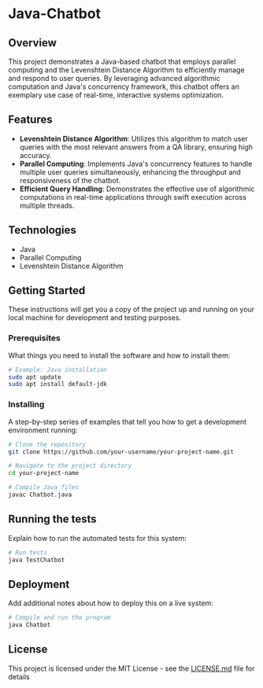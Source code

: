 # Java-Chatbot


## Overview
This project demonstrates a Java-based chatbot that employs parallel computing and the Levenshtein Distance Algorithm to efficiently manage and respond to user queries. By leveraging advanced algorithmic computation and Java's concurrency framework, this chatbot offers an exemplary use case of real-time, interactive systems optimization.

## Features
- **Levenshtein Distance Algorithm**: Utilizes this algorithm to match user queries with the most relevant answers from a QA library, ensuring high accuracy.
- **Parallel Computing**: Implements Java's concurrency features to handle multiple user queries simultaneously, enhancing the throughput and responsiveness of the chatbot.
- **Efficient Query Handling**: Demonstrates the effective use of algorithmic computations in real-time applications through swift execution across multiple threads.

## Technologies
- Java
- Parallel Computing
- Levenshtein Distance Algorithm

## Getting Started
These instructions will get you a copy of the project up and running on your local machine for development and testing purposes.

### Prerequisites
What things you need to install the software and how to install them:
```bash
# Example: Java installation
sudo apt update
sudo apt install default-jdk
```

### Installing
A step-by-step series of examples that tell you how to get a development environment running:

```bash
# Clone the repository
git clone https://github.com/your-username/your-project-name.git

# Navigate to the project directory
cd your-project-name

# Compile Java files
javac Chatbot.java
```

## Running the tests
Explain how to run the automated tests for this system:

```bash
# Run tests
java TestChatbot
```

## Deployment
Add additional notes about how to deploy this on a live system:

```bash
# Compile and run the program
java Chatbot
```


## License
This project is licensed under the MIT License - see the [LICENSE.md](LICENSE.md) file for details

